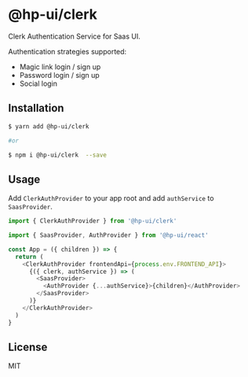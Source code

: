 # @hp-ui/clerk

Clerk Authentication Service for Saas UI.

Authentication strategies supported:

- Magic link login / sign up
- Password login / sign up
- Social login

## Installation

```sh
$ yarn add @hp-ui/clerk

#or

$ npm i @hp-ui/clerk  --save
```

## Usage

Add `ClerkAuthProvider` to your app root and add `authService` to `SaasProvider`.

```ts
import { ClerkAuthProvider } from '@hp-ui/clerk'

import { SaasProvider, AuthProvider } from '@hp-ui/react'

const App = ({ children }) => {
  return (
    <ClerkAuthProvider frontendApi={process.env.FRONTEND_API}>
      {({ clerk, authService }) => (
        <SaasProvider>
          <AuthProvider {...authService}>{children}</AuthProvider>
        </SaasProvider>
      )}
    </ClerkAuthProvider>
  )
}
```

## License

MIT 
